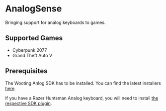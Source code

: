 # AnalogSense

Bringing support for analog keyboards to games.

## Supported Games

- Cyberpunk 2077
- Grand Theft Auto V

## Prerequisites

The Wooting Anlog SDK has to be installed. You can find the latest installers [here](https://github.com/WootingKb/wooting-analog-sdk/releases).

If you have a Razer Huntsman Analog keyboard, you will need to install [the respective SDK plugin](https://github.com/calamity-inc/universal-analog-plugin).
